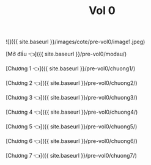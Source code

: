 ﻿---
layout: post
title: Vol 0
---

![]({{ site.baseurl }}/images/cote/pre-vol0/image1.jpeg)

[Mở đầu 👈]({{ site.baseurl }}/pre-vol0/modau/)

[Chương 1 👈]({{ site.baseurl }}/pre-vol0/chuong1/)

[Chương 2 👈]({{ site.baseurl }}/pre-vol0/chuong2/)

[Chương 3 👈]({{ site.baseurl }}/pre-vol0/chuong3/)

[Chương 4 👈]({{ site.baseurl }}/pre-vol0/chuong4/)

[Chương 5 👈]({{ site.baseurl }}/pre-vol0/chuong5/)

[Chương 6 👈]({{ site.baseurl }}/pre-vol0/chuong6/)

[Chương 7 👈]({{ site.baseurl }}/pre-vol0/chuong7/)
